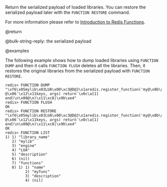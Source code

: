 Return the serialized payload of loaded libraries.
You can restore the serialized payload later with the `FUNCTION RESTORE` command.

For more information please refer to [Introduction to Redis Functions](/topics/functions-intro).

@return

@bulk-string-reply: the serialized payload

@examples

The following example shows how to dump loaded libraries using `FUNCTION DUMP` and then it calls `FUNCTION FLUSH` deletes all the libraries.
Then, it restores the original libraries from the serialized payload with `FUNCTION RESTORE`.

```
redis> FUNCTION DUMP
"\xf6\x05mylib\x03LUA\x00\xc3@D@J\x1aredis.register_function('my@\x0b\x02', @\x06`\x12\x11keys, args) return`\x0c\a[1] end)\n\x00@\n)\x11\xc8|\x9b\xe4"
redis> FUNCTION FLUSH
OK
redis> FUNCTION RESTORE "\xf6\x05mylib\x03LUA\x00\xc3@D@J\x1aredis.register_function('my@\x0b\x02', @\x06`\x12\x11keys, args) return`\x0c\a[1] end)\n\x00@\n)\x11\xc8|\x9b\xe4"
OK
redis> FUNCTION LIST
1) 1) "library_name"
   2) "mylib"
   3) "engine"
   4) "LUA"
   5) "description"
   6) (nil)
   7) "functions"
   8) 1) 1) "name"
         2) "myfunc"
         3) "description"
         4) (nil)
```
